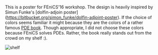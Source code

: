 This is a  poster for FEniCS'16 workshop. The design is heavily inspired by Simun Funke's [dolfin-adjoin poster] 
(https://bitbucket.org/simon_funke/dolfin-adjoint-poster). If the choice of colors seems familiar it might because
they are the colors of a rather famous [PDE book](https://books.google.no/books?id=Xnu0o_EJrCQC&printsec=frontcover&dq=Partial+Differential+Equations&hl=en&sa=X&ved=0ahUKEwiZ-LSr8czMAhUBOpoKHY6IAXgQ6AEIIDAB#v=onepage&q=Partial%20Differential%20Equations&f=false).
Though appropriate, I did not choose these colors because FEniCS solves PDEs.
Rather, the book really stands out from the crowd on my shelf :).

![shelf](https://github.com/MiroK/fenics16-poster/tree/master/graphics/shelf.jpg)
